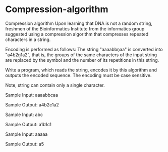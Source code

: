 # Compression-algorithm
Compression algorithm
Upon learning that DNA is not a random string, freshmen of the Bioinformatics Institute from the informatics group suggested using a compression algorithm that compresses repeated characters in a string.

Encoding is performed as follows:
The string "aaaabbņaa" is converted into "a4b2ņ1a2", that is, the groups of the same characters of the input string are replaced by the symbol and the number of its repetitions in this string.

Write a program, which reads the string, encodes it by this algorithm and outputs the encoded sequence. The encoding must be case sensitive.

Note, string can contain only a single character.


Sample Input:
aaaabbcaa

Sample Output:
a4b2c1a2


Sample Input:
abc

Sample Output:
a1b1c1


Sample Input:
aaaaa

Sample Output:
a5

